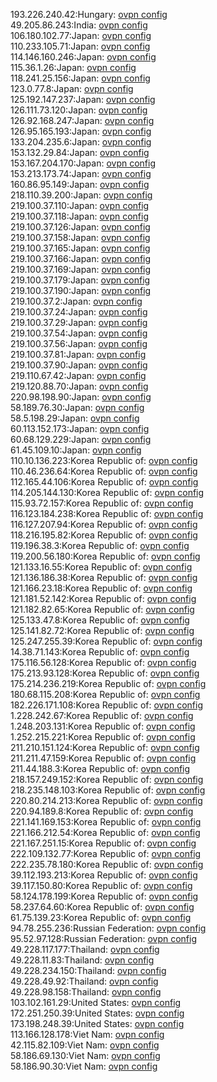 193.226.240.42:Hungary: [ovpn config](vpn/193_226_240_42.ovpn)  
49.205.86.243:India: [ovpn config](vpn/49_205_86_243.ovpn)  
106.180.102.77:Japan: [ovpn config](vpn/106_180_102_77.ovpn)  
110.233.105.71:Japan: [ovpn config](vpn/110_233_105_71.ovpn)  
114.146.160.246:Japan: [ovpn config](vpn/114_146_160_246.ovpn)  
115.36.1.26:Japan: [ovpn config](vpn/115_36_1_26.ovpn)  
118.241.25.156:Japan: [ovpn config](vpn/118_241_25_156.ovpn)  
123.0.77.8:Japan: [ovpn config](vpn/123_0_77_8.ovpn)  
125.192.147.237:Japan: [ovpn config](vpn/125_192_147_237.ovpn)  
126.111.73.120:Japan: [ovpn config](vpn/126_111_73_120.ovpn)  
126.92.168.247:Japan: [ovpn config](vpn/126_92_168_247.ovpn)  
126.95.165.193:Japan: [ovpn config](vpn/126_95_165_193.ovpn)  
133.204.235.6:Japan: [ovpn config](vpn/133_204_235_6.ovpn)  
153.132.29.84:Japan: [ovpn config](vpn/153_132_29_84.ovpn)  
153.167.204.170:Japan: [ovpn config](vpn/153_167_204_170.ovpn)  
153.213.173.74:Japan: [ovpn config](vpn/153_213_173_74.ovpn)  
160.86.95.149:Japan: [ovpn config](vpn/160_86_95_149.ovpn)  
218.110.39.200:Japan: [ovpn config](vpn/218_110_39_200.ovpn)  
219.100.37.110:Japan: [ovpn config](vpn/219_100_37_110.ovpn)  
219.100.37.118:Japan: [ovpn config](vpn/219_100_37_118.ovpn)  
219.100.37.126:Japan: [ovpn config](vpn/219_100_37_126.ovpn)  
219.100.37.158:Japan: [ovpn config](vpn/219_100_37_158.ovpn)  
219.100.37.165:Japan: [ovpn config](vpn/219_100_37_165.ovpn)  
219.100.37.166:Japan: [ovpn config](vpn/219_100_37_166.ovpn)  
219.100.37.169:Japan: [ovpn config](vpn/219_100_37_169.ovpn)  
219.100.37.179:Japan: [ovpn config](vpn/219_100_37_179.ovpn)  
219.100.37.190:Japan: [ovpn config](vpn/219_100_37_190.ovpn)  
219.100.37.2:Japan: [ovpn config](vpn/219_100_37_2.ovpn)  
219.100.37.24:Japan: [ovpn config](vpn/219_100_37_24.ovpn)  
219.100.37.29:Japan: [ovpn config](vpn/219_100_37_29.ovpn)  
219.100.37.54:Japan: [ovpn config](vpn/219_100_37_54.ovpn)  
219.100.37.56:Japan: [ovpn config](vpn/219_100_37_56.ovpn)  
219.100.37.81:Japan: [ovpn config](vpn/219_100_37_81.ovpn)  
219.100.37.90:Japan: [ovpn config](vpn/219_100_37_90.ovpn)  
219.110.67.42:Japan: [ovpn config](vpn/219_110_67_42.ovpn)  
219.120.88.70:Japan: [ovpn config](vpn/219_120_88_70.ovpn)  
220.98.198.90:Japan: [ovpn config](vpn/220_98_198_90.ovpn)  
58.189.76.30:Japan: [ovpn config](vpn/58_189_76_30.ovpn)  
58.5.198.29:Japan: [ovpn config](vpn/58_5_198_29.ovpn)  
60.113.152.173:Japan: [ovpn config](vpn/60_113_152_173.ovpn)  
60.68.129.229:Japan: [ovpn config](vpn/60_68_129_229.ovpn)  
61.45.109.10:Japan: [ovpn config](vpn/61_45_109_10.ovpn)  
110.10.136.223:Korea Republic of: [ovpn config](vpn/110_10_136_223.ovpn)  
110.46.236.64:Korea Republic of: [ovpn config](vpn/110_46_236_64.ovpn)  
112.165.44.106:Korea Republic of: [ovpn config](vpn/112_165_44_106.ovpn)  
114.205.144.130:Korea Republic of: [ovpn config](vpn/114_205_144_130.ovpn)  
115.93.72.157:Korea Republic of: [ovpn config](vpn/115_93_72_157.ovpn)  
116.123.184.238:Korea Republic of: [ovpn config](vpn/116_123_184_238.ovpn)  
116.127.207.94:Korea Republic of: [ovpn config](vpn/116_127_207_94.ovpn)  
118.216.195.82:Korea Republic of: [ovpn config](vpn/118_216_195_82.ovpn)  
119.196.38.3:Korea Republic of: [ovpn config](vpn/119_196_38_3.ovpn)  
119.200.56.180:Korea Republic of: [ovpn config](vpn/119_200_56_180.ovpn)  
121.133.16.55:Korea Republic of: [ovpn config](vpn/121_133_16_55.ovpn)  
121.136.186.38:Korea Republic of: [ovpn config](vpn/121_136_186_38.ovpn)  
121.166.23.18:Korea Republic of: [ovpn config](vpn/121_166_23_18.ovpn)  
121.181.52.142:Korea Republic of: [ovpn config](vpn/121_181_52_142.ovpn)  
121.182.82.65:Korea Republic of: [ovpn config](vpn/121_182_82_65.ovpn)  
125.133.47.8:Korea Republic of: [ovpn config](vpn/125_133_47_8.ovpn)  
125.141.82.72:Korea Republic of: [ovpn config](vpn/125_141_82_72.ovpn)  
125.247.255.39:Korea Republic of: [ovpn config](vpn/125_247_255_39.ovpn)  
14.38.71.143:Korea Republic of: [ovpn config](vpn/14_38_71_143.ovpn)  
175.116.56.128:Korea Republic of: [ovpn config](vpn/175_116_56_128.ovpn)  
175.213.93.128:Korea Republic of: [ovpn config](vpn/175_213_93_128.ovpn)  
175.214.236.219:Korea Republic of: [ovpn config](vpn/175_214_236_219.ovpn)  
180.68.115.208:Korea Republic of: [ovpn config](vpn/180_68_115_208.ovpn)  
182.226.171.108:Korea Republic of: [ovpn config](vpn/182_226_171_108.ovpn)  
1.228.242.67:Korea Republic of: [ovpn config](vpn/1_228_242_67.ovpn)  
1.248.203.131:Korea Republic of: [ovpn config](vpn/1_248_203_131.ovpn)  
1.252.215.221:Korea Republic of: [ovpn config](vpn/1_252_215_221.ovpn)  
211.210.151.124:Korea Republic of: [ovpn config](vpn/211_210_151_124.ovpn)  
211.211.47.159:Korea Republic of: [ovpn config](vpn/211_211_47_159.ovpn)  
211.44.188.3:Korea Republic of: [ovpn config](vpn/211_44_188_3.ovpn)  
218.157.249.152:Korea Republic of: [ovpn config](vpn/218_157_249_152.ovpn)  
218.235.148.103:Korea Republic of: [ovpn config](vpn/218_235_148_103.ovpn)  
220.80.214.213:Korea Republic of: [ovpn config](vpn/220_80_214_213.ovpn)  
220.94.189.8:Korea Republic of: [ovpn config](vpn/220_94_189_8.ovpn)  
221.141.169.153:Korea Republic of: [ovpn config](vpn/221_141_169_153.ovpn)  
221.166.212.54:Korea Republic of: [ovpn config](vpn/221_166_212_54.ovpn)  
221.167.251.15:Korea Republic of: [ovpn config](vpn/221_167_251_15.ovpn)  
222.109.132.77:Korea Republic of: [ovpn config](vpn/222_109_132_77.ovpn)  
222.235.78.180:Korea Republic of: [ovpn config](vpn/222_235_78_180.ovpn)  
39.112.193.213:Korea Republic of: [ovpn config](vpn/39_112_193_213.ovpn)  
39.117.150.80:Korea Republic of: [ovpn config](vpn/39_117_150_80.ovpn)  
58.124.178.199:Korea Republic of: [ovpn config](vpn/58_124_178_199.ovpn)  
58.237.64.60:Korea Republic of: [ovpn config](vpn/58_237_64_60.ovpn)  
61.75.139.23:Korea Republic of: [ovpn config](vpn/61_75_139_23.ovpn)  
94.78.255.236:Russian Federation: [ovpn config](vpn/94_78_255_236.ovpn)  
95.52.97.128:Russian Federation: [ovpn config](vpn/95_52_97_128.ovpn)  
49.228.117.177:Thailand: [ovpn config](vpn/49_228_117_177.ovpn)  
49.228.11.83:Thailand: [ovpn config](vpn/49_228_11_83.ovpn)  
49.228.234.150:Thailand: [ovpn config](vpn/49_228_234_150.ovpn)  
49.228.49.92:Thailand: [ovpn config](vpn/49_228_49_92.ovpn)  
49.228.98.158:Thailand: [ovpn config](vpn/49_228_98_158.ovpn)  
103.102.161.29:United States: [ovpn config](vpn/103_102_161_29.ovpn)  
172.251.250.39:United States: [ovpn config](vpn/172_251_250_39.ovpn)  
173.198.248.39:United States: [ovpn config](vpn/173_198_248_39.ovpn)  
113.166.128.178:Viet Nam: [ovpn config](vpn/113_166_128_178.ovpn)  
42.115.82.109:Viet Nam: [ovpn config](vpn/42_115_82_109.ovpn)  
58.186.69.130:Viet Nam: [ovpn config](vpn/58_186_69_130.ovpn)  
58.186.90.30:Viet Nam: [ovpn config](vpn/58_186_90_30.ovpn)  
